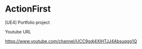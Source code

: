 # ActionFirst
[UE4] Portfolio project

Youtube URL

https://www.youtube.com/channel/UCC9gdj4XlHTJJ4Absuqgg1Q
